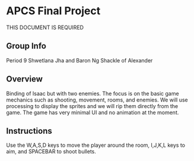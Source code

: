 # APCS Final Project
THIS DOCUMENT IS REQUIRED
## Group Info
Period 9
Shwetlana Jha and Baron Ng
Shackle of Alexander
## Overview
Binding of Isaac but with two enemies. The focus is on the basic game mechanics such as shooting, movement, rooms, and enemies. We will use processing to display the sprites and we will rip them directly from the game. The game has very minimal UI and no animation at the moment.
## Instructions
Use the W,A,S,D keys to move the player around the room, I,J,K,L keys to aim, and SPACEBAR to shoot bullets.
